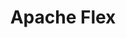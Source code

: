 ---
facebook: https://facebook.com/pages/Apache-Flex/174249699342648
guide: http://flex.apache.org/about-assets.html
linkedin: http://linkedin.com/groups/Apache-Flex-Developers-4296888
logohandle: apache_flex
sort: flex
tags:
- apache
- flash
title: Apache Flex
twitter: https://x.com/ApacheFlex
website: http://flex.apache.org/
---